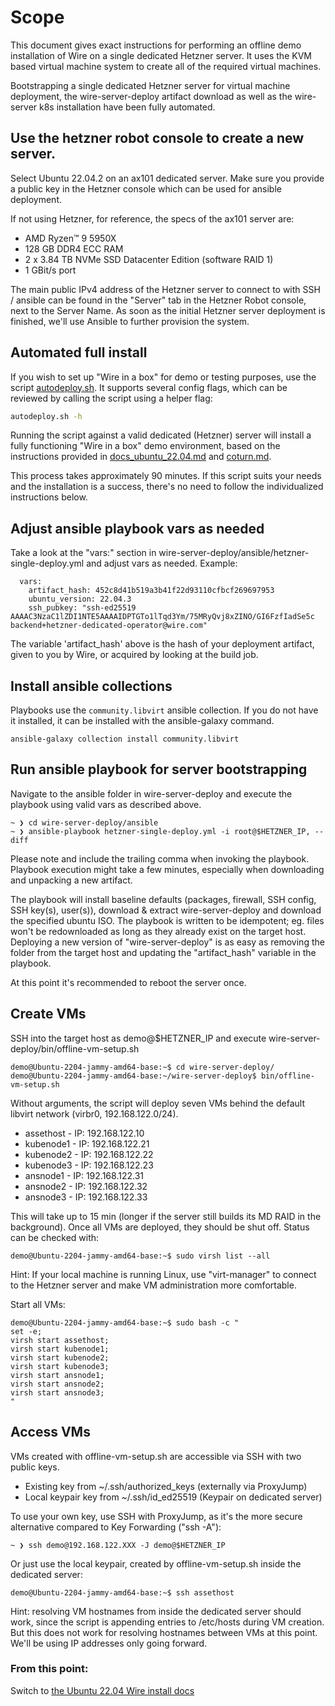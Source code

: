 # Scope

This document gives exact instructions for performing an offline demo installation of Wire on a single dedicated Hetzner server. It uses the KVM based virtual machine system to create all of the required virtual machines.

Bootstrapping a single dedicated Hetzner server for virtual machine deployment, the wire-server-deploy artifact download as well as the wire-server k8s installation have been fully automated.

## Use the hetzner robot console to create a new server.

Select Ubuntu 22.04.2 on an ax101 dedicated server. Make sure you provide a public key in the Hetzner console which can be used for ansible deployment.

If not using Hetzner, for reference, the specs of the ax101 server are:

- AMD Ryzen™ 9 5950X
- 128 GB DDR4 ECC RAM
- 2 x 3.84 TB NVMe SSD Datacenter Edition (software RAID 1)
- 1 GBit/s port

The main public IPv4 address of the Hetzner server to connect to with SSH / ansible can be found in the "Server" tab in the Hetzner Robot console, next to the Server Name.
As soon as the initial Hetzner server deployment is finished, we'll use Ansible to further provision the system.

## Automated full install

If you wish to set up "Wire in a box" for demo or testing purposes, use the script [autodeploy.sh](../bin/autodeploy.sh). It supports several config flags, which can be reviewed by calling the script using a helper flag:

```bash
autodeploy.sh -h
```

Running the script against a valid dedicated (Hetzner) server will install a fully functioning "Wire in a box" demo environment, based on the instructions provided in [docs_ubuntu_22.04.md](docs_ubuntu_22.04.md) and [coturn.md](coturn.md).

This process takes approximately 90 minutes. If this script suits your needs and the installation is a success, there's no need to follow the individualized instructions below.


## Adjust ansible playbook vars as needed

Take a look at the "vars:" section in wire-server-deploy/ansible/hetzner-single-deploy.yml and adjust vars as needed. Example:
```
  vars:
    artifact_hash: 452c8d41b519a3b41f22d93110cfbcf269697953
    ubuntu_version: 22.04.3
    ssh_pubkey: "ssh-ed25519 AAAAC3NzaC1lZDI1NTE5AAAAIDPTGTo1lTqd3Ym/75MRyQvj8xZINO/GI6FzfIadSe5c backend+hetzner-dedicated-operator@wire.com"
```

The variable 'artifact_hash' above is the hash of your deployment artifact, given to you by Wire, or acquired by looking at the build job.

## Install ansible collections

Playbooks use the `community.libvirt` ansible collection. If you do not have it installed, it can be installed with the ansible-galaxy command.

```
ansible-galaxy collection install community.libvirt
```

## Run ansible playbook for server bootstrapping

Navigate to the ansible folder in wire-server-deploy and execute the playbook using valid vars as described above.
```
~ ❯ cd wire-server-deploy/ansible
~ ❯ ansible-playbook hetzner-single-deploy.yml -i root@$HETZNER_IP, --diff
```
Please note and include the trailing comma when invoking the playbook. Playbook execution might take a few minutes, especially when downloading and unpacking a new artifact.

The playbook will install baseline defaults (packages, firewall, SSH config, SSH key(s), user(s)), download & extract wire-server-deploy and download the specified ubuntu ISO.
The playbook is written to be idempotent; eg. files won't be redownloaded as long as they already exist on the target host. Deploying a new version of "wire-server-deploy" is as easy as removing the folder from the target host and updating the "artifact_hash" variable in the playbook.

At this point it's recommended to reboot the server once.

## Create VMs

SSH into the target host as demo@$HETZNER_IP and execute wire-server-deploy/bin/offline-vm-setup.sh
```
demo@Ubuntu-2204-jammy-amd64-base:~$ cd wire-server-deploy/
demo@Ubuntu-2204-jammy-amd64-base:~/wire-server-deploy$ bin/offline-vm-setup.sh
```
Without arguments, the script will deploy seven VMs behind the default libvirt network (virbr0, 192.168.122.0/24).

 * assethost - IP: 192.168.122.10
 * kubenode1 - IP: 192.168.122.21
 * kubenode2 - IP: 192.168.122.22
 * kubenode3 - IP: 192.168.122.23
 * ansnode1  - IP: 192.168.122.31
 * ansnode2  - IP: 192.168.122.32
 * ansnode3  - IP: 192.168.122.33

This will take up to 15 min (longer if the server still builds its MD RAID in the background). Once all VMs are deployed, they should be shut off. Status can be checked with:
```
demo@Ubuntu-2204-jammy-amd64-base:~$ sudo virsh list --all
```

Hint: If your local machine is running Linux, use "virt-manager" to connect to the Hetzner server and make VM administration more comfortable.

Start all VMs:

```
demo@Ubuntu-2204-jammy-amd64-base:~$ sudo bash -c "
set -e;
virsh start assethost;
virsh start kubenode1;
virsh start kubenode2;
virsh start kubenode3;
virsh start ansnode1;
virsh start ansnode2;
virsh start ansnode3;
"
```

## Access VMs

VMs created with offline-vm-setup.sh are accessible via SSH with two public keys.
 * Existing key from ~/.ssh/authorized_keys (externally via ProxyJump)
 * Local keypair key from ~/.ssh/id_ed25519 (Keypair on dedicated server)

To use your own key, use SSH with ProxyJump, as it's the more secure alternative compared to Key Forwarding ("ssh -A"):
```
~ ❯ ssh demo@192.168.122.XXX -J demo@$HETZNER_IP
```

Or just use the local keypair, created by offline-vm-setup.sh inside the dedicated server:
```
demo@Ubuntu-2204-jammy-amd64-base:~$ ssh assethost
```

Hint: resolving VM hostnames from inside the dedicated server should work, since the script is appending entries to /etc/hosts during VM creation.
But this does not work for resolving hostnames between VMs at this point. We'll be using IP addresses only going forward.

### From this point:

Switch to [the Ubuntu 22.04 Wire install docs](docs_ubuntu_22.04.md)
